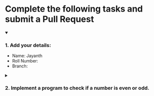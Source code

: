 # Complete the following tasks and submit a Pull Request
<details open>
<summary><h3>1. Add your details: </h3></summary>
<ul>
  <li> Name: Jayanth</li>
  <li> Roll Number: </li>
  <li> Branch: </li>
</ul>
</details>
<details>
<summary><h3> 2. Implement a program to check if a number is even or odd. </h3></summary>
<ul>
  <li> Create a new file in the repository and add your code. </li>
  <li> Use any programming language of your choice. </li>
</ul>
</details>
